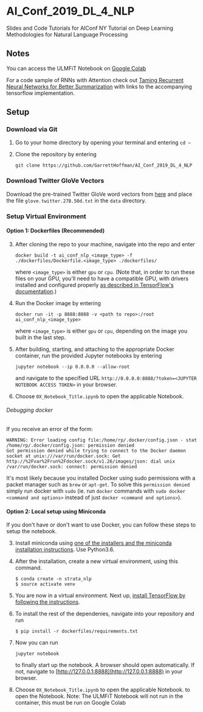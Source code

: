 # AI_Conf_2019_DL_4_NLP
Slides and Code Tutorials for AIConf NY Tutorial on Deep Learning Methodologies for Natural Language Processing

## Notes

You can access the ULMFiT Notebook on [Google Colab](https://colab.research.google.com/drive/1Q5lUfTt3WIj4K9VNiMyEFk82gGerZk05)

For a code sample of RNNs with Attention check out [Taming Recurrent Neural Networks for Better Summarization](http://www.abigailsee.com/2017/04/16/taming-rnns-for-better-summarization.html) with links to the accompanying tensorflow implementation.

## Setup

### Download via Git

1. Go to your home directory by opening your terminal and entering `cd ~`

2. Clone the repository by entering

    ```
    git clone https://github.com/GarrettHoffman/AI_Conf_2019_DL_4_NLP
    ```

### Download Twitter GloVe Vectors

Download the pre-trained Twitter GloVe word vectors from [here](https://nlp.stanford.edu/projects/glove/) and place the file `glove.twitter.27B.50d.txt` in the `data` directory.

### Setup Virtual Environment
	
#### Option 1: Dockerfiles (Recommended)

3. After cloning the repo to your machine, navigate into the repo and enter

    ```
    docker build -t ai_conf_nlp_<image_type> -f ./dockerfiles/Dockerfile.<image_type> ./dockerfiles/
    ```

    where `<image_type>` is either `gpu` or `cpu`. (Note that, in order to run these files on your GPU, you'll need to have a compatible GPU, with drivers installed and configured properly [as described in TensorFlow's documentation](https://www.tensorflow.org/install/).)

4. Run the Docker image by entering

    ```
    docker run -it -p 8888:8888 -v <path to repo>:/root ai_conf_nlp_<image_type>
    ```

    where `<image_type>` is either `gpu` or `cpu`, depending on the image you built in the last step.

5. After building, starting, and attaching to the appropriate Docker container, run the provided Jupyter notebooks by entering

    ```
    jupyter notebook --ip 0.0.0.0 --allow-root
    ```

    and navigate to the specified URL `http://0.0.0.0:8888/?token=<JUPYTER NOTEBOOK ACCESS TOKEN>` in your browser.
    
6. Choose `0X_Notebook_Title.ipynb` to open the applicable Notebook.
	
###### Debugging docker
If you receive an error of the form:

```
WARNING: Error loading config file:/home/rp/.docker/config.json - stat /home/rp/.docker/config.json: permission denied
Got permission denied while trying to connect to the Docker daemon socket at unix:///var/run/docker.sock: Get http://%2Fvar%2Frun%2Fdocker.sock/v1.26/images/json: dial unix /var/run/docker.sock: connect: permission denied
```

It's most likely because you installed Docker using sudo permissions with a packet manager such as `brew` or `apt-get`. To solve this `permission denied` simply run docker with `sudo` (ie. run `docker` commands with `sudo docker <command and options>` instead of just `docker <command and options>`).

#### Option 2: Local setup using Miniconda

If you don't have or don't want to use Docker, you can follow these steps to setup the notebook.

3. Install miniconda using [one of the installers and the miniconda installation instructions](https://conda.io/miniconda.html). Use Python3.6.

4. After the installation, create a new virtual environment, using this command.
	```
	$ conda create -n strata_nlp
	$ source activate venv
	```
   
5. You are now in a virtual environment. Next up, [install TensorFlow by following the instructions](https://www.tensorflow.org/install/).

6. To install the rest of the dependenies, navigate into your repository and run 

	```
	$ pip install -r dockerfiles/requirements.txt
	```
   
7. Now you can run 

	```
	jupyter notebook
	```
	
	to finally start up the notebook. A browser should open automatically. If not, navigate to [http://127.0.0.1:8888](http://127.0.0.1:8888) in your browser. 
	
8. Choose `0X_Notebook_Title.ipynb` to open the applicable Notebook. to open the Notebook. Note: The ULMFiT Notebook will not run in the container, this must be run on Google Colab
